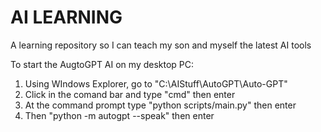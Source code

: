 # AI LEARNING
A learning repository so I can teach my son and myself the latest AI tools

To start the AugtoGPT AI on my desktop PC:
1. Using WIndows Explorer, go to "C:\AIStuff\AutoGPT\Auto-GPT"
2. Click in the comand bar and type "cmd" then enter
3. At the command prompt type "python scripts/main.py" then enter
4. Then "python -m autogpt --speak" then enter
